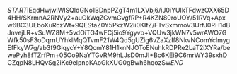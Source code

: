 $START$lEqdHwjwIWlSQIdGNo1BDnpPZgT4m1LXVbj6/iJ0iYUIkTFdwzOXX65D4HH/SKrmnA2RNVy2+auOkWqZCvmGvgfRP+R4KZN80roUOY/51RVq+Apxw6BC3UEboXuRczWt+9QESfaZ0Y5PkzW2li0KIfZ/FTvSxmmoV3UrfJ0RH1dBJnvejLR+vSuWZ8M+5vdOiTG4wFCj5io9Ygyvb+VQUw3jkWN7v5wrAWO7GWfk50sF3oDqrnUYhklMqQTvmF21W4Qd5gUZig6vZaXzIf8NkvNComYclmygEfFkyW7g/ab3f9GlqycY+Y8QcmY81H1knNJOToENuhkRDPRe2LaT2iXYRa/bewePyh8fTZrfPm+05Oo9NaYTGvRM9hLJsD0mJI+Bc6KEi9C6mrWY39sxhDCZqpN8LHQvSg2iKc9eIpnpKAoGkXUG0gBwh6hqozSw$END$